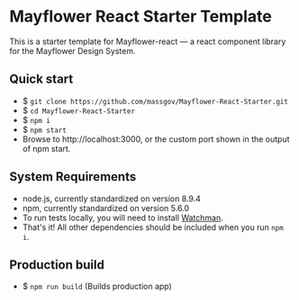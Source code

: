 # Mayflower React Starter Template

This is a starter template for Mayflower-react — a react component library for the Mayflower Design System.

## Quick start

- $ ``git clone https://github.com/massgov/Mayflower-React-Starter.git``
- $ ``cd Mayflower-React-Starter``
- $ ``npm i``
- $ ``npm start``
- Browse to http://localhost:3000, or the custom port shown in the output of npm start.

## System Requirements

- node.js, currently standardized on version 8.9.4
- npm, currently standardized on version 5.6.0
- To run tests locally, you will need to install [Watchman](https://facebook.github.io/watchman/docs/install.html).
- That's it! All other dependencies should be included when you run ``npm i``.

## Production build
- $ ``npm run build`` (Builds production app)
